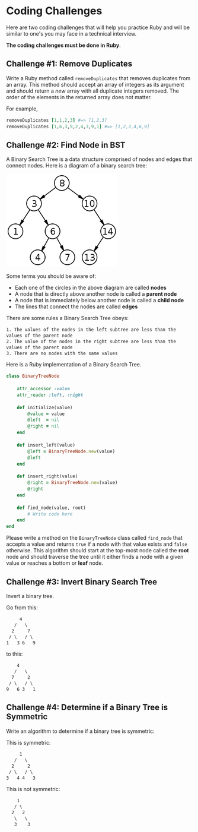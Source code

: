 # Coding Challenges 

Here are two coding challenges that will help you practice Ruby and will be similar to one's you may face in a technical interview. 

**The coding challenges must be done in Ruby**.

## Challenge #1: Remove Duplicates

Write a Ruby method called `removeDuplicates` that removes duplicates from an array. This method should accept an array of integers as its argument and should return a *new* array with all duplicate integers removed. The order of the elements in the returned array does not matter.

For example, 

```ruby
removeDuplicates [1,1,2,3] #=> [1,2,3]
removeDuplicates [1,6,3,9,2,4,3,9,1] #=> [1,2,3,4,6,9]
```

## Challenge #2: Find Node in BST

A Binary Search Tree is a data structure comprised of nodes and edges that connect nodes. Here is a diagram of a binary search tree:

![binary search tree](bst.png)

Some terms you should be aware of: 

* Each one of the circles in the above diagram are called **nodes**
* A node that is directly above another node is called a **parent node**
* A node that is immediately below another node is called a **child node**
* The lines that connect the nodes are called **edges**

There are some rules a Binary Search Tree obeys:

    1. The values of the nodes in the left subtree are less than the values of the parent node
    2. The value of the nodes in the right subtree are less than the values of the parent node
    3. There are no nodes with the same values

Here is a Ruby implementation of a Binary Search Tree.

```ruby
class BinaryTreeNode
	
	attr_accessor :value
	attr_reader :left, :right

	def initialize(value)
		@value = value
		@left  = nil
		@right = nil
	end

	def insert_left(value)
		@left = BinaryTreeNode.new(value)
		@left
	end

	def insert_right(value)
		@right = BinaryTreeNode.new(value)
		@right
	end

	def find_node(value, root)
		# Write code here
	end
end
```

Please write a method on the `BinaryTreeNode` class called `find_node` that accepts a value and returns `true` if a node with that value exists and `false` otherwise. This algorithm should start at the top-most node called the **root** node and should traverse the tree until it either finds a node with a given value or reaches a bottom or **leaf** node.

## Challenge #3: Invert Binary Search Tree

Invert a binary tree. 

Go from this: 

```
     4
   /   \
  2     7
 / \   / \
1   3 6   9
```

to this: 

```
    4
   /   \
  7     2
 / \   / \
9   6 3   1
```

## Challenge #4: Determine if a Binary Tree is Symmetric 

Write an algorithm to determine if a binary tree is symmetric: 

This is symmetric:

```
     1
   /   \
  2     2
 / \   / \
3   4 4   3
```

This is not symmetric: 

```
    1
   / \
  2   2
   \   \
   3    3
```
